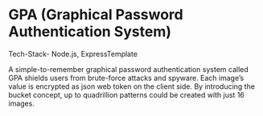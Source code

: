 <h1>GPA (Graphical Password Authentication System)</h1>

Tech-Stack- Node.js, ExpressTemplate

A simple-to-remember graphical password authentication system called GPA shields users from brute-force attacks and spyware. 
Each image’s value is encrypted as json web token on the client side. 
By introducing the bucket concept, up to quadrillion patterns could be created with just 16 images.
